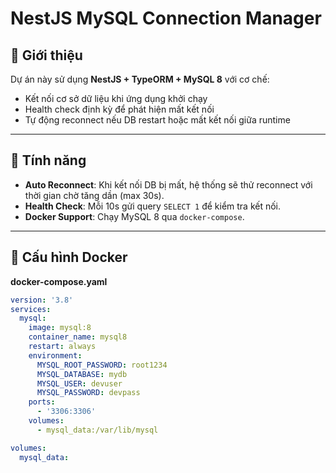 # NestJS MySQL Connection Manager

## 📌 Giới thiệu

Dự án này sử dụng **NestJS + TypeORM + MySQL 8** với cơ chế:

- Kết nối cơ sở dữ liệu khi ứng dụng khởi chạy
- Health check định kỳ để phát hiện mất kết nối
- Tự động reconnect nếu DB restart hoặc mất kết nối giữa runtime

---

## 🚀 Tính năng

- **Auto Reconnect**: Khi kết nối DB bị mất, hệ thống sẽ thử reconnect với thời gian chờ tăng dần (max 30s).
- **Health Check**: Mỗi 10s gửi query `SELECT 1` để kiểm tra kết nối.
- **Docker Support**: Chạy MySQL 8 qua `docker-compose`.

---

## 🐳 Cấu hình Docker

**docker-compose.yaml**

```yaml
version: '3.8'
services:
  mysql:
    image: mysql:8
    container_name: mysql8
    restart: always
    environment:
      MYSQL_ROOT_PASSWORD: root1234
      MYSQL_DATABASE: mydb
      MYSQL_USER: devuser
      MYSQL_PASSWORD: devpass
    ports:
      - '3306:3306'
    volumes:
      - mysql_data:/var/lib/mysql

volumes:
  mysql_data:
```
